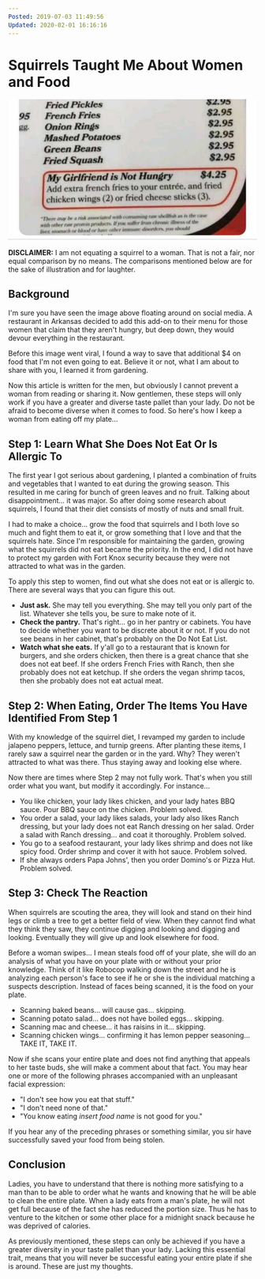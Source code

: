 ```yaml
---
Posted: 2019-07-03 11:49:56
Updated: 2020-02-01 16:16:16
---
```


# Squirrels Taught Me About Women and Food

![My Girlfriend Is Not Hungry on Restaurant Menu](/images/2019.07.03-65887135-3254981701240750-4923646209148583936-n-1562075980.jpg)

**DISCLAIMER:** I am not equating a squirrel to a woman. That is not a fair, nor equal comparison by no means. The comparisons mentioned below are for the sake of illustration and for laughter.

## Background

I'm sure you have seen the image above floating around on social media.  A restaurant in Arkansas decided to add this add-on to their menu for those women that claim that they aren't hungry, but deep down, they would devour everything in the restaurant.

Before this image went viral, I found a way to save that additional $4 on food that I'm not even going to eat. Believe it or not, what I am about to share with you, I learned it from gardening.

Now this article is written for the men, but obviously I cannot prevent a woman from reading or sharing it.  Now gentlemen, these steps will only work if you have a greater and diverse taste pallet than your lady. Do not be afraid to become diverse when it comes to food. So here's how I keep a woman from eating off my plate...

## Step 1: Learn What She Does Not Eat Or Is Allergic To

The first year I got serious about gardening, I planted a combination of fruits and vegetables that I wanted to eat during the growing season.  This resulted in me caring for bunch of green leaves and no fruit. Talking about disappointment... it was major. So after doing some research about squirrels, I found that their diet consists of mostly of nuts and small fruit.

I had to make a choice... grow the food that squirrels and I both love so much and fight them to eat it, or grow something that I love and that the squirrels hate. Since I'm responsible for maintaining the garden, growing what the squirrels did not eat became the priority. In the end, I did not have to protect my garden with Fort Knox security because they were not attracted to what was in the garden.

To apply this step to women, find out what she does not eat or is allergic to. There are several ways that you can figure this out.

* **Just ask.** She may tell you everything. She may tell you only part of the list. Whatever she tells you, be sure to make note of it.
* **Check the pantry.** That's right... go in her pantry or cabinets. You have to decide whether you want to be discrete about it or not. If you do not see beans in her cabinet, that's probably on the Do Not Eat List.
* **Watch what she eats.** If y'all go to a restaurant that is known for burgers, and she orders chicken, then there is a great chance that she does not eat beef. If she orders French Fries with Ranch, then she probably does not eat ketchup. If she orders the vegan shrimp tacos, then she probably does not eat actual meat.

## Step 2: When Eating, Order The Items You Have Identified From Step 1

With my knowledge of the squirrel diet, I revamped my garden to include jalapeno peppers, lettuce, and turnip greens. After planting these items, I rarely saw a squirrel near the garden or in the yard. Why? They weren't attracted to what was there.  Thus staying away and looking else where.

Now there are times where Step 2 may not fully work. That's when you still order what you want, but modify it accordingly. For instance...

* You like chicken, your lady likes chicken, and your lady hates BBQ sauce. Pour BBQ sauce on the chicken. Problem solved.
* You order a salad, your lady likes salads, your lady also likes Ranch dressing, but your lady does not eat Ranch dressing on her salad. Order a salad with Ranch dressing... and coat it thoroughly. Problem solved.
* You go to a seafood restaurant, your lady likes shrimp and does not like spicy food. Order shrimp and cover it with hot sauce. Problem solved.
* If she always orders Papa Johns', then you order Domino's or Pizza Hut. Problem solved.

## Step 3: Check The Reaction

When squirrels are scouting the area, they will look and stand on their hind legs or climb a tree to get a better field of view. When they cannot find what they think they saw, they continue digging and looking and digging and looking. Eventually they will give up and look elsewhere for food.

Before a woman swipes... I mean steals food off of your plate, she will do an analysis of what you have on your plate with or without your prior knowledge. Think of it like Robocop walking down the street and he is analyzing each person's face to see if he or she is the individual matching a suspects description. Instead of faces being scanned, it is the food on your plate.

* Scanning baked beans... will cause gas... skipping.
* Scanning potato salad... does not have boiled eggs... skipping.
* Scanning mac and cheese... it has raisins in it... skipping.
* Scanning chicken wings... confirming it has lemon pepper seasoning... TAKE IT, TAKE IT.

Now if she scans your entire plate and does not find anything that appeals to her taste buds, she will make a comment about that fact. You may hear one or more of the following phrases accompanied with an unpleasant facial expression:

* "I don't see how you eat that stuff."
* "I don't need none of that."
* "You know eating *insert food name* is not good for you."

If you hear any of the preceding phrases or something similar, you sir have successfully saved your food from being stolen.

## Conclusion

Ladies, you have to understand that there is nothing more satisfying to a man than to be able to order what he wants and knowing that he will be able to clean the entire plate. When a lady eats from a man's plate, he will not get full because of the fact she has reduced the portion size.  Thus he has to venture to the kitchen or some other place for a midnight snack because he was deprived of calories.

As previously mentioned, these steps can only be achieved if you have a greater diversity in your taste pallet than your lady. Lacking this essential trait, means that you will never be successful eating your entire plate if she is around. These are just my thoughts.

